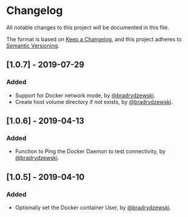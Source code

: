 # Changelog
All notable changes to this project will be documented in this file.

The format is based on [Keep a Changelog](https://keepachangelog.com/en/1.0.0/),
and this project adheres to [Semantic Versioning](https://semver.org/spec/v2.0.0.html).

## [1.0.7] - 2019-07-29
### Added
- Support for Docker network mode, by [@bradrydzewski](https://github.com/bradrydzewski).
- Create host volume directory if not exists, by [@bradrydzewski](https://github.com/bradrydzewski).

## [1.0.6] - 2019-04-13
### Added
- Function to Ping the Docker Daemon to test connectivity, by [@bradrydzewski](https://github.com/bradrydzewski).

## [1.0.5] - 2019-04-10
### Added
- Optionally set the Docker container User, by [@bradrydzewski](https://github.com/bradrydzewski).
